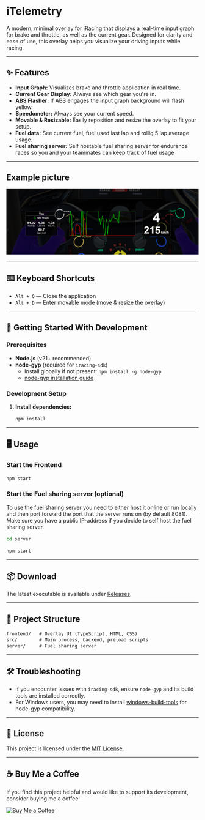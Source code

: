 # iTelemetry

A modern, minimal overlay for iRacing that displays a real-time input graph for brake and throttle, as well as the current gear. Designed for clarity and ease of use, this overlay helps you visualize your driving inputs while racing.

---

## ✨ Features

-   **Input Graph:** Visualizes brake and throttle application in real time.
-   **Current Gear Display:** Always see which gear you're in.
-   **ABS Flasher:** If ABS engages the input graph background will flash yellow.
-   **Speedometer:** Always see your current speed.
-   **Movable & Resizable:** Easily reposition and resize the overlay to fit your setup.
-   **Fuel data:** See current fuel, fuel used last lap and rollig 5 lap average usage.
-   **Fuel sharing server:** Self hostable fuel sharing server for endurance races so you and your teammates can keep track of fuel usage

---

## Example picture

![iTelemetry Overlay Example](./assets/example.png)

---

## ⌨️ Keyboard Shortcuts

-   `Alt + Q` — Close the application
-   `Alt + D` — Enter movable mode (move & resize the overlay)

---

## 🚀 Getting Started With Development

### Prerequisites

-   **Node.js** (v21+ recommended)
-   **node-gyp** (required for `iracing-sdk`)
    -   Install globally if not present: `npm install -g node-gyp`
    -   [node-gyp installation guide](https://github.com/nodejs/node-gyp#installation)

### Development Setup

1. **Install dependencies:**
    ```bash
    npm install
    ```

---

## 🖥️ Usage

### Start the Frontend

```bash
npm start
```

### Start the Fuel sharing server (optional)

To use the fuel sharing server you need to either host it online or run locally and then port forward the port that the server runs on (by default 8081). Make sure you have a public IP-address if you decide to self host the fuel sharing server.

```bash
cd server
```

```bash
npm start
```

---

## 📦 Download

The latest executable is available under [Releases](https://github.com/SaltyGaben/i-telemetry/releases).

---

## 📁 Project Structure

```
frontend/   # Overlay UI (TypeScript, HTML, CSS)
src/        # Main process, backend, preload scripts
server/     # Fuel sharing server
```

---

## 🛠️ Troubleshooting

-   If you encounter issues with `iracing-sdk`, ensure `node-gyp` and its build tools are installed correctly.
-   For Windows users, you may need to install [windows-build-tools](https://github.com/felixrieseberg/windows-build-tools) for node-gyp compatibility.

---

## 📃 License

This project is licensed under the [MIT License](./LICENSE).

---

## ☕ Buy Me a Coffee

If you find this project helpful and would like to support its development, consider buying me a coffee!

[![Buy Me a Coffee](https://img.shields.io/badge/Buy%20Me%20a%20Coffee-%23FFDD00?style=for-the-badge&logo=buy-me-a-coffee&logoColor=black)](https://coff.ee/hampustuvesson)
